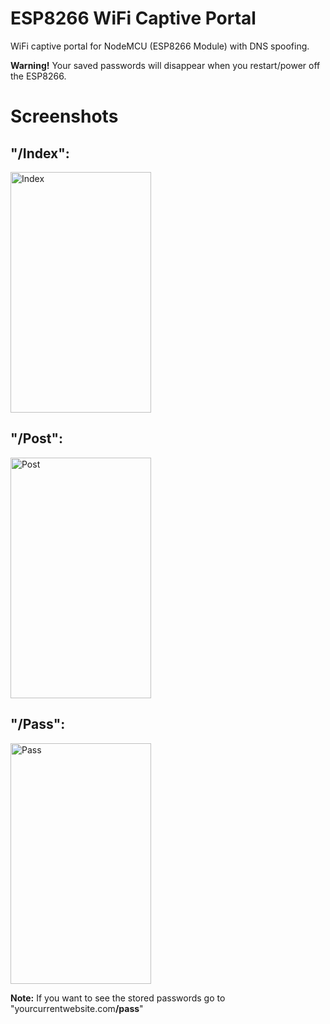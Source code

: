 # ESP8266 WiFi Captive Portal
WiFi captive portal for NodeMCU (ESP8266 Module) with DNS spoofing.

<b>Warning!</b> Your saved passwords will disappear when you restart/power off the ESP8266.

# Screenshots

<h2>"/Index":</h2>
<img width="225" height="385" src="https://raw.githubusercontent.com/BlueArduino20/ESP8266_WiFi_Captive_Portal/master/src/1_Index.jpg" title="Index">

<h2>"/Post":</h2>
<img width="225" height="385" src="https://raw.githubusercontent.com/BlueArduino20/ESP8266_WiFi_Captive_Portal/master/src/2_Post.jpg" title="Post">

<h2>"/Pass":</h2>
<img width="225" height="385" src="https://raw.githubusercontent.com/BlueArduino20/ESP8266_WiFi_Captive_Portal/master/src/3_Pass.jpg" title="Pass">

<b>Note:</b> If you want to see the stored passwords go to "yourcurrentwebsite.com<b>/pass</b>"
